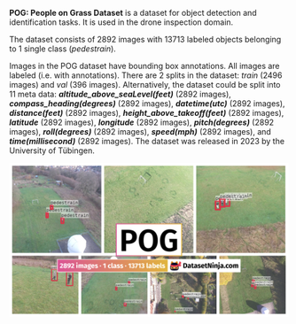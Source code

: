 **POG: People on Grass Dataset** is a dataset for object detection and identification tasks. It is used in the drone inspection domain. 

The dataset consists of 2892 images with 13713 labeled objects belonging to 1 single class (*pedestrain*).

Images in the POG dataset have bounding box annotations. All images are labeled (i.e. with annotations). There are 2 splits in the dataset: *train* (2496 images) and *val* (396 images). Alternatively, the dataset could be split into 11 meta data: ***altitude_above_seaLevel(feet)*** (2892 images), ***compass_heading(degrees)*** (2892 images), ***datetime(utc)*** (2892 images), ***distance(feet)*** (2892 images), ***height_above_takeoff(feet)*** (2892 images), ***latitude*** (2892 images), ***longitude*** (2892 images), ***pitch(degrees)*** (2892 images), ***roll(degrees)*** (2892 images), ***speed(mph)*** (2892 images), and ***time(millisecond)*** (2892 images). The dataset was released in 2023 by the University of Tübingen.

<img src="https://github.com/dataset-ninja/pog/raw/main/visualizations/poster.png">
